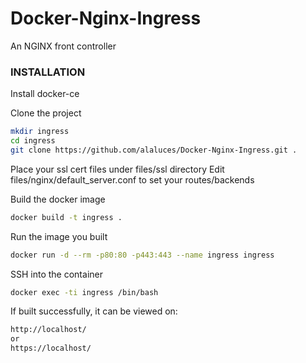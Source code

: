 # Docker-Nginx-Ingress
An NGINX front controller

### INSTALLATION
Install docker-ce

Clone the project
```sh
mkdir ingress
cd ingress
git clone https://github.com/alaluces/Docker-Nginx-Ingress.git .
```

Place your ssl cert files under files/ssl directory 
Edit files/nginx/default_server.conf to set your routes/backends

Build the docker image
```sh
docker build -t ingress .
```

Run the image you built
```sh
docker run -d --rm -p80:80 -p443:443 --name ingress ingress
```

SSH into the container
```sh
docker exec -ti ingress /bin/bash
```

If built successfully, it can be viewed on:
```sh
http://localhost/
or
https://localhost/
```



